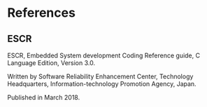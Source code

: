 # References

## ESCR

ESCR, Embedded System development Coding Reference guide, C Language Edition, Version 3.0.

Written by Software Reliability Enhancement Center, Technology Headquarters,
Information-technology Promotion Agency, Japan.

Published in March 2018.
